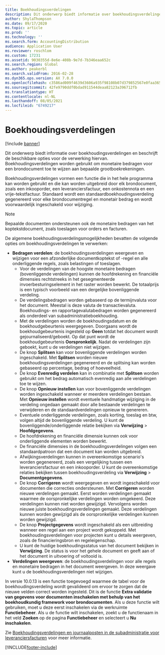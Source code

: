 ```yaml
---
title: Boekhoudingsverdelingen
description: Dit onderwerp biedt informatie over boekhoudingsverdelingen en beschrijft de beschikbare opties voor de verwerking hiervan.
author: ShylaThompson
ms.date: 09/17/2020
ms.topic: article
ms.prod: ''
ms.technology: ''
ms.search.form: AccountingDistribution
audience: Application User
ms.reviewer: roschlom
ms.custom: 17231
ms.assetid: 9030355d-8e6e-408b-9e7d-7b346eaa652c
ms.search.region: Global
ms.author: peakerbl
ms.search.validFrom: 2016-02-28
ms.dyn365.ops.version: AX 7.0.0
ms.openlocfilehash: c3586ad009f4639d3606a935f98108b07d379852567e0faa365749f5b0bea07b
ms.sourcegitcommit: 42fe9790ddf0bdad911544deaa82123a396712fb
ms.translationtype: HT
ms.contentlocale: nl-NL
ms.lasthandoff: 08/05/2021
ms.locfileid: "6749217"
---
```

# <a name="accounting-distributions"></a>Boekhoudingsverdelingen

[!include [banner](../includes/banner.md)]

Dit onderwerp biedt informatie over boekhoudingsverdelingen en beschrijft de beschikbare opties voor de verwerking hiervan. Boekhoudingsverdelingen worden gebruikt om monetaire bedragen voor een brondocument toe te wijzen aan bepaalde grootboekrekeningen. 

Boekhoudingsverdelingen vormen een functie die in het hele programma kan worden gebruikt en die kan worden uitgebreid door elk brondocument, zoals een inkooporder, een leveranciersfactuur, een onkostennota en een vrije-tekstfactuur. Standaard wordt een standaardboekhoudingsverdeling gegenereerd voor elke brondocumentregel en monetair bedrag en wordt voorwaardelijk ingeschakeld voor wijziging. 

> [!NOTE] 
> Bepaalde documenten ondersteunen ook de monetaire bedragen van het koptekstdocument, zoals toeslagen voor orders en facturen. 

De algemene boekhoudingsverdelingsmogelijkheden bevatten de volgende opties om boekhoudingsverdelingen te verwerken:

-   **Bedragen verdelen**: de boekhoudingsverdelingen weergeven en wijzigen voor een afzonderlijke documentkoptekst of -regel en alle onderliggende regels, zoals belastingen of toeslagen.
    -   Voor de verdelingen van de hoogste monetaire bedragen (bovenliggende verdelingen) kunnen de hoofdrekening en financiële dimensies rechtstreeks in het gesegmenteerde invoerbesturingselement in het raster worden bewerkt. De totaalprijs is een typisch voorbeeld van een dergelijke bovenliggende verdeling.
    -   De verdelingsbedragen worden gebaseerd op de termijnvaluta voor het document. Meestal is deze valuta de transactievaluta. Boekhoudings- en rapportagevalutabedragen worden gegenereerd als onderdeel van subadministratieboekhouding.
    -   Met de verdelingen worden de boekhoudingsdatum en de boekhoudgebeurtenis weergegeven. Doorgaans wordt de boekhoudgebeurtenis ingesteld op **Geen** totdat het document wordt gejournaliseerd/geboekt. Op dat punt wordt de boekhoudgebeurtenis **Oorspronkelijk**. Nadat de verdelingen zijn geboekt, kunt u de verdelingen niet wijzigen.
    -   De knop **Splitsen** kan voor bovenliggende verdelingen worden ingeschakeld. Met **Splitsen** worden nieuwe boekhoudingsverdelingen gegenereerd en de splitsing kan worden gebaseerd op percentage, bedrag of hoeveelheid.
    -   De knop **Evenredig verdelen** kan in combinatie met **Splitsen** worden gebruikt om het bedrag automatisch evenredig aan alle verdelingen toe te wijzen.
    -   De knop **Opnieuw instellen** kan voor bovenliggende verdelingen worden ingeschakeld wanneer er meerdere verdelingen bestaan. Met **Opnieuw instellen** wordt eventuele handmatige wijziging in de verdeling ongedaan gemaakt door alle bestaande verdelingen te verwijderen en de standaardverdelingen opnieuw te genereren.
    -   Eventuele onderliggende verdelingen, zoals korting, toeslag en btw, volgen altijd de bovenliggende verdeling. U kunt de bovenliggende/onderliggende relatie bekijken via **Verwijzing** &gt; **Hoofdgegevens**.
    -   De hoofdrekening en financiële dimensie kunnen ook voor onderliggende elementen worden bewerkt.
    -   De financiële dimensies in de boekhoudingsverdelingen volgen een standaardpatroon dat een document kan worden uitgebreid.
    -   Afwijkingsverdelingen kunnen in overeenkomstige scenario's worden gegenereerd, zoals een vergelijking tussen een leveranciersfactuur en een inkooporder. U kunt de overeenkomstige relaties bekijken tussen boekhoudingsverdeling via **Verwijzing** &gt; **Documentgegevens**.
    -   De knop **Corrigeren** wordt weergegeven en wordt ingeschakeld voor documenten die correcties ondersteunen. Met **Corrigeren** worden nieuwe verdelingen gemaakt. Eerst worden verdelingen gemaakt waarmee de oorspronkelijke verdelingen worden omgekeerd. Deze verdelingen kunnen niet worden gewijzigd. Vervolgens worden nieuwe juiste boekhoudingsverdelingen gemaakt. Deze verdelingen kunnen worden gewijzigd als de oorspronkelijke verdelingen kunnen worden gewijzigd.
    -   De knop **Projectgegevens** wordt ingeschakeld als een uitbreiding wanneer een regel aan een project wordt gekoppeld. Met boekhoudingsverdelingen voor projecten kunt u details weergeven, zoals de financieringsbron en regeleigenschap.
    -   U kunt de huidige boekhoudingsstatus van het document bekijken in **Verwijzing**. De status is voor het gehele document en geeft aan of het document in uitvoering of voltooid is.
-   **Verdelingen weergeven**: de boekhoudingsverdelingen voor alle regels en monetaire bedragen in het document weergeven. In deze weergave kunt u de boekhoudingsverdelingen niet wijzigen.

In versie 10.0.13 is een functie toegevoegd waarmee de tabel voor de boekhoudingsverdeling wordt gevalideerd om ervoor te zorgen dat de nieuwe velden correct worden ingesteld. Dit is de functie **Extra validatie van gegevens voor documenten inschakelen met behulp van het boekhoudkundig framework voor brondocumenten**. Als u deze functie wilt gebruiken, moet u deze eerst inschakelen via de werkruimte **Functiebeheer**. Als u de functie wilt inschakelen, zoekt u de functienaam in het veld **Zoeken** op de pagina **Functiebeheer** en selecteert u **Nu inschakelen**.

Zie [Boekhoudingsverdelingen en journaalposten in de subadministratie voor leveranciersfacturen](accounting-distributions-subledger-journal-entries-vendor-invoices.md) voor meer informatie.


[!INCLUDE[footer-include](../../includes/footer-banner.md)]